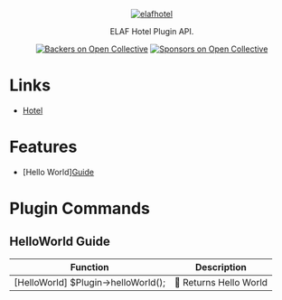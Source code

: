 <p align="center">
  <a href="https://elaf.it">
    <img alt="elafhotel" src="https://elaf.it/images/logo.png">
  </a>
</p>

<p align="center">
  ELAF Hotel Plugin API.
</p>

<p align="center">
  <a href="#links"><img alt="Backers on Open Collective" src="https://img.shields.io/badge/links-1-brightgreen.svg"></a>
  <a href="#features"><img alt="Sponsors on Open Collective" src="https://img.shields.io/badge/features-1-brightgreen.svg"></a>
  

# Links

- [Hotel](https://elaf.it)

# Features

- [Hello World]<a href="#helloworld">Guide</a>



# Plugin Commands

## HelloWorld Guide
| Function                            	| Description           	|
|-------------------------------------	|-----------------------	|
| [HelloWorld] $Plugin->helloWorld(); 	| 📜 Returns Hello World 	|


